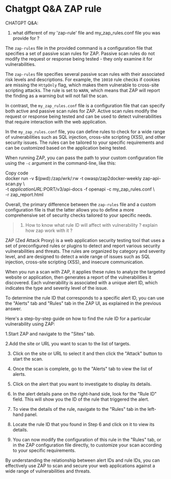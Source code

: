 # Chatgpt Q&A ZAP rule
  
  
CHATGPT Q&amp;A:  
1. what different of my 'zap-rule' file and my_zap_rules.conf file you was provide for ?  
  
The `zap-rules` file in the provided command is a configuration file that specifies a set of passive scan rules for ZAP. Passive scan rules do not modify the request or response being tested - they only examine it for vulnerabilities.  
  
  
The `zap-rules` file specifies several passive scan rules with their associated risk levels and descriptions. For example, the `10010` rule checks if cookies are missing the `HttpOnly` flag, which makes them vulnerable to cross-site scripting attacks. The rule is set to `WARN`, which means that ZAP will report the finding as a warning but will not fail the scan.  
  
  
In contrast, the `my_zap_rules.conf` file is a configuration file that can specify both active and passive scan rules for ZAP. Active scan rules modify the request or response being tested and can be used to detect vulnerabilities that require interaction with the web application.  
  
  
In the `my_zap_rules.conf` file, you can define rules to check for a wide range of vulnerabilities such as SQL injection, cross-site scripting (XSS), and other security issues. The rules can be tailored to your specific requirements and can be customized based on the application being tested.  
  
  
When running ZAP, you can pass the path to your custom configuration file using the `-c` argument in the command-line, like this:  
  
  
Copy code  
docker run -v $(pwd):/zap/wrk/:rw -t owasp/zap2docker-weekly zap-api-scan.py \  
-t $applicationURL:$PORT/v3/api-docs -f openapi -c my_zap_rules.conf \  
-r zap_report.html  
  
Overall, the primary difference between the `zap-rules` file and a custom configuration file is that the latter allows you to define a more comprehensive set of security checks tailored to your specific needs.  
  
  
  
>1. How to know what rule ID will affect with vulnerability ? explain how zap work with it ?  
  
  
  
ZAP (Zed Attack Proxy) is a web application security testing tool that uses a set of preconfigured rules or plugins to detect and report various security vulnerabilities and threats. The rules are organized by category and severity level, and are designed to detect a wide range of issues such as SQL injection, cross-site scripting (XSS), and insecure communication.  
  
  
When you run a scan with ZAP, it applies these rules to analyze the targeted website or application, then generates a report of the vulnerabilities it discovered. Each vulnerability is associated with a unique alert ID, which indicates the type and severity level of the issue.  
  
  
To determine the rule ID that corresponds to a specific alert ID, you can use the "Alerts" tab and "Rules" tab in the ZAP UI, as explained in the previous answer.  
  
  
Here's a step-by-step guide on how to find the rule ID for a particular vulnerability using ZAP:  
  
  
  
1.Start ZAP and navigate to the "Sites" tab.  
  
  
  
2.Add the site or URL you want to scan to the list of targets.  
  
  
  
3. Click on the site or URL to select it and then click the "Attack" button to start the scan.  
  
  
  
4. Once the scan is complete, go to the "Alerts" tab to view the list of alerts.  
  
  
  
5. Click on the alert that you want to investigate to display its details.  
  
  
  
6. In the alert details pane on the right-hand side, look for the "Rule ID" field. This will show you the ID of the rule that triggered the alert.  
  
  
  
7. To view the details of the rule, navigate to the "Rules" tab in the left-hand panel.  
  
  
  
8. Locate the rule ID that you found in Step 6 and click on it to view its details.  
  
  
  
9. You can now modify the configuration of this rule in the "Rules" tab, or in the ZAP configuration file directly, to customize your scan according to your specific requirements.  
  
  
  
By understanding the relationship between alert IDs and rule IDs, you can effectively use ZAP to scan and secure your web applications against a wide range of vulnerabilities and threats.  
  
  

